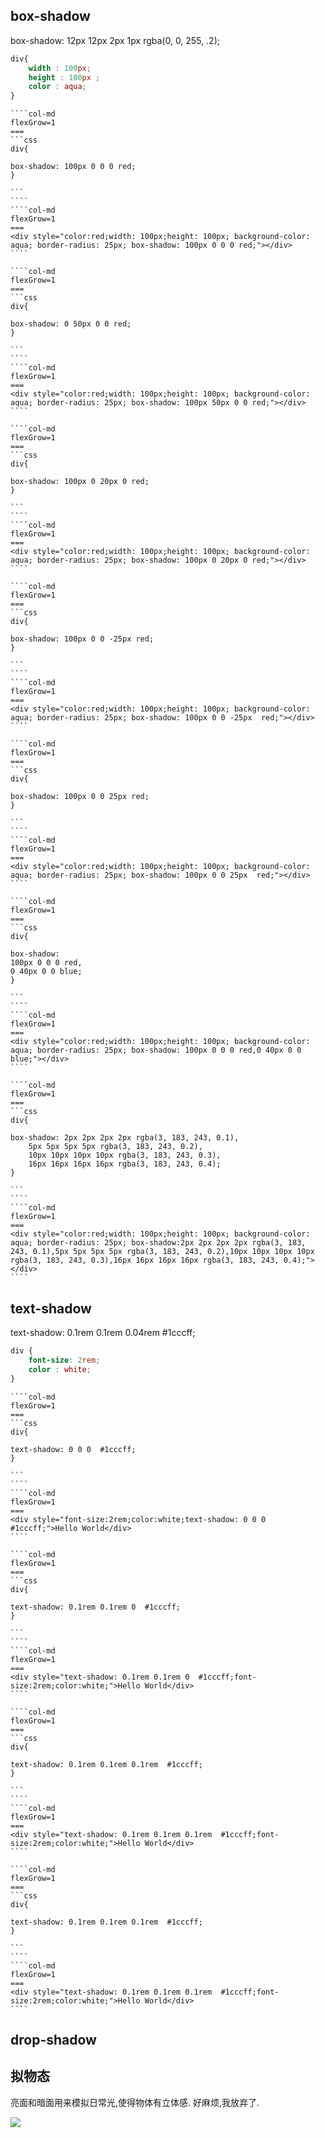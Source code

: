 
## box-shadow

box-shadow: 12px 12px 2px 1px rgba(0, 0, 255, .2);


```css
div{
    width : 100px;
    height : 100px ; 
    color : aqua;
}
```


`````col
````col-md
flexGrow=1
===
```css
div{

box-shadow: 100px 0 0 0 red;
}

```
````
````col-md
flexGrow=1
===
<div style="color:red;width: 100px;height: 100px; background-color: aqua; border-radius: 25px; box-shadow: 100px 0 0 0 red;"></div>
````
`````



`````col
````col-md
flexGrow=1
===
```css
div{

box-shadow: 0 50px 0 0 red;
}

```
````
````col-md
flexGrow=1
===
<div style="color:red;width: 100px;height: 100px; background-color: aqua; border-radius: 25px; box-shadow: 100px 50px 0 0 red;"></div>
````
`````



`````col
````col-md
flexGrow=1
===
```css
div{

box-shadow: 100px 0 20px 0 red;
}

```
````
````col-md
flexGrow=1
===
<div style="color:red;width: 100px;height: 100px; background-color: aqua; border-radius: 25px; box-shadow: 100px 0 20px 0 red;"></div>
````
`````


`````col
````col-md
flexGrow=1
===
```css
div{

box-shadow: 100px 0 0 -25px red;
}

```
````
````col-md
flexGrow=1
===
<div style="color:red;width: 100px;height: 100px; background-color: aqua; border-radius: 25px; box-shadow: 100px 0 0 -25px  red;"></div>
````
`````

`````col
````col-md
flexGrow=1
===
```css
div{

box-shadow: 100px 0 0 25px red;
}

```
````
````col-md
flexGrow=1
===
<div style="color:red;width: 100px;height: 100px; background-color: aqua; border-radius: 25px; box-shadow: 100px 0 0 25px  red;"></div>
````
`````


`````col
````col-md
flexGrow=1
===
```css
div{

box-shadow: 
100px 0 0 0 red,
0 40px 0 0 blue;
}

```
````
````col-md
flexGrow=1
===
<div style="color:red;width: 100px;height: 100px; background-color: aqua; border-radius: 25px; box-shadow: 100px 0 0 0 red,0 40px 0 0 blue;"></div>
````
`````


`````col
````col-md
flexGrow=1
===
```css
div{

box-shadow: 2px 2px 2px 2px rgba(3, 183, 243, 0.1),
    5px 5px 5px 5px rgba(3, 183, 243, 0.2),
    10px 10px 10px 10px rgba(3, 183, 243, 0.3),
    16px 16px 16px 16px rgba(3, 183, 243, 0.4);
}

```
````
````col-md
flexGrow=1
===
<div style="color:red;width: 100px;height: 100px; background-color: aqua; border-radius: 25px; box-shadow:2px 2px 2px 2px rgba(3, 183, 243, 0.1),5px 5px 5px 5px rgba(3, 183, 243, 0.2),10px 10px 10px 10px rgba(3, 183, 243, 0.3),16px 16px 16px 16px rgba(3, 183, 243, 0.4);"></div>
````
`````

## text-shadow

 text-shadow: 0.1rem 0.1rem 0.04rem #1cccff;

```css
div {
    font-size: 2rem;
    color : white;
}
```


`````col
````col-md
flexGrow=1
===
```css
div{

text-shadow: 0 0 0  #1cccff;
}

```
````
````col-md
flexGrow=1
===
<div style="font-size:2rem;color:white;text-shadow: 0 0 0  #1cccff;">Hello World</div>
````
`````


`````col
````col-md
flexGrow=1
===
```css
div{

text-shadow: 0.1rem 0.1rem 0  #1cccff;
}

```
````
````col-md
flexGrow=1
===
<div style="text-shadow: 0.1rem 0.1rem 0  #1cccff;font-size:2rem;color:white;">Hello World</div>
````
`````


`````col
````col-md
flexGrow=1
===
```css
div{

text-shadow: 0.1rem 0.1rem 0.1rem  #1cccff;
}

```
````
````col-md
flexGrow=1
===
<div style="text-shadow: 0.1rem 0.1rem 0.1rem  #1cccff;font-size:2rem;color:white;">Hello World</div>
````
`````


`````col
````col-md
flexGrow=1
===
```css
div{

text-shadow: 0.1rem 0.1rem 0.1rem  #1cccff;
}

```
````
````col-md
flexGrow=1
===
<div style="text-shadow: 0.1rem 0.1rem 0.1rem  #1cccff;font-size:2rem;color:white;">Hello World</div>
````
`````

## drop-shadow 

##  拟物态

亮面和暗面用来模拟日常光,使得物体有立体感. 好麻烦,我放弃了.  

![](shadow-20240130194812805.webp)


<div class="box light dark"></div>
